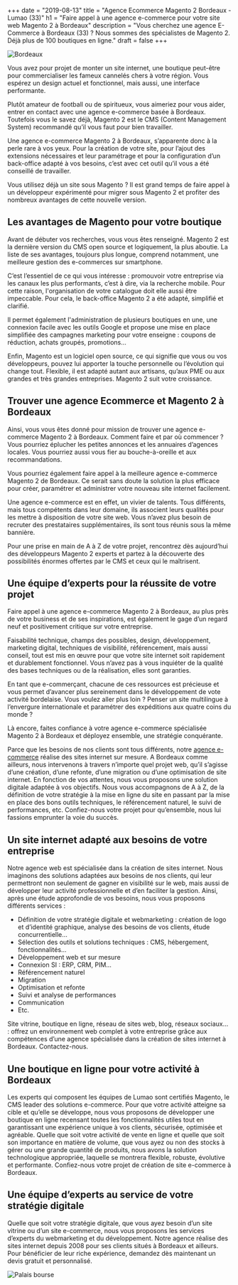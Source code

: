 +++
date = "2019-08-13"
title = "Agence Ecommerce Magento 2 Bordeaux - Lumao (33)"
h1 = "Faire appel à une agence e-commerce pour votre site web Magento 2 à Bordeaux"
description = "Vous cherchez une agence E-Commerce à Bordeaux (33) ? Nous sommes des spécialistes de Magento 2. Déjà plus de 100 boutiques en ligne."
draft = false
+++

<img class="animate zoomIn margin-auto" src="/images/ville/bordeaux.png" alt="Bordeaux" />

<p>Vous avez pour projet de monter un site internet, une boutique peut-être pour commercialiser les fameux cannelés chers à votre région. Vous espérez un design actuel et fonctionnel, mais aussi, une interface performante.</p>
<p>Plutôt amateur de football ou de spiritueux, vous aimeriez pour vous aider, entrer en contact avec une agence e-commerce basée à Bordeaux. Toutefois vous le savez déjà, Magento 2 est le CMS (Content Management System) recommandé qu’il vous faut pour bien travailler.</p>
<p>Une agence e-commerce Magento 2 à Bordeaux, s’apparente donc à la perle rare à vos yeux. Pour la création de votre site, pour l’ajout des extensions nécessaires et leur paramétrage et pour la configuration d’un back-office adapté à vos besoins, c’est avec cet outil qu’il vous a été conseillé de travailler.</p>
<p>Vous utilisez déjà un site sous Magento ? Il est grand temps de faire appel à un développeur expérimenté pour migrer sous Magento 2 et profiter des nombreux avantages de cette nouvelle version.</p>
<h2>Les avantages de Magento pour votre boutique</h2>
<p>Avant de débuter vos recherches, vous vous êtes renseigné. Magento 2 est la dernière version du CMS open source et logiquement, la plus aboutie. La liste de ses avantages, toujours plus longue, comprend notamment, une meilleure gestion des e-commerces sur smartphone.</p>
<p>C’est l’essentiel de ce qui vous intéresse : promouvoir votre entreprise via les canaux les plus performants, c’est à dire, via la recherche mobile. Pour cette raison, l'organisation de votre catalogue doit elle aussi être impeccable. Pour cela, le back-office Magento 2 a été adapté, simplifié et clarifié.</p>
<p>Il permet également l'administration de plusieurs boutiques en une, une connexion facile avec les outils Google et propose une mise en place simplifiée des campagnes marketing pour votre enseigne : coupons de réduction, achats groupés, promotions… </p>
<p>Enfin, Magento est un logiciel open source, ce qui signifie que vous ou vos développeurs, pouvez lui apporter la touche personnelle ou l’évolution qui change tout. Flexible, il est adapté autant aux artisans, qu’aux PME ou aux grandes et très grandes entreprises. Magento 2 suit votre croissance.</p>
<h2>Trouver une agence Ecommerce et Magento 2 à Bordeaux</h2>
<p>Ainsi, vous vous êtes donné pour mission de trouver une agence e-commerce Magento 2 à Bordeaux. Comment faire et par où commencer ? Vous pourriez éplucher les petites annonces et les annuaires d’agences locales. Vous pourriez aussi vous fier au bouche-à-oreille et aux recommandations.</p>
<p>Vous pourriez également faire appel à la meilleure agence e-commerce Magento 2 de Bordeaux. Ce serait sans doute la solution la plus efficace pour créer, paramétrer et administrer votre nouveau site internet facilement.</p>
<p>Une agence e-commerce est en effet, un vivier de talents. Tous différents, mais tous compétents dans leur domaine, ils associent leurs qualités pour les mettre à disposition de votre site web. Vous n’avez plus besoin de recruter des prestataires supplémentaires, ils sont tous réunis sous la même bannière.</p>
<p>Pour une prise en main de A à Z de votre projet, rencontrez dès aujourd’hui des développeurs Magento 2 experts et partez à la découverte des possibilités énormes offertes par le CMS et ceux qui le maîtrisent.</p>
<h2>Une équipe d’experts pour la réussite de votre projet</h2>
<p>Faire appel à une agence e-commerce Magento 2 à Bordeaux, au plus près de votre business et de ses inspirations, est également le gage d’un regard neuf et positivement critique sur votre entreprise.</p>
<p>Faisabilité technique, champs des possibles, design, développement, marketing digital, techniques de visibilité, référencement, mais aussi conseil, tout est mis en œuvre pour que votre site internet soit rapidement et durablement fonctionnel. Vous n’avez pas à vous inquiéter de la qualité des bases techniques ou de la réalisation, elles sont garanties.</p>
<p>En tant que e-commerçant, chacune de ces ressources est précieuse et vous permet d’avancer plus sereinement dans le développement de vote activité bordelaise. Vous voulez aller plus loin ? Penser un site multilingue à l’envergure internationale et paramétrer des expéditions aux quatre coins du monde ?</p>
<p>Là encore, faites confiance à votre agence e-commerce spécialisée Magento 2 à Bordeaux et déployez ensemble, une stratégie conquérante.</p> 

Parce que les besoins de nos clients sont tous différents, notre [agence e-commerce](/agence-ecom/) réalise des sites internet sur mesure. A Bordeaux comme ailleurs, nous intervenons à travers n’importe quel projet web, qu’il s’agisse d’une création, d’une refonte, d’une migration ou d’une optimisation de site internet. En fonction de vos attentes, nous vous proposons une solution digitale adaptée à vos objectifs. Nous vous accompagnons de A à Z, de la définition de votre stratégie à la mise en ligne du site en passant par la mise en place des bons outils techniques, le référencement naturel, le suivi de performances, etc. Confiez-nous votre projet pour qu’ensemble, nous lui fassions emprunter la voie du succès.

## Un site internet adapté aux besoins de votre entreprise

Notre agence web est spécialisée dans la création de sites internet. Nous imaginons des solutions adaptées aux besoins de nos clients, qui leur permettront non seulement de gagner en visibilité sur le web, mais aussi de développer leur activité professionnelle et d’en faciliter la gestion. Ainsi, après une étude approfondie de vos besoins, nous vous proposons différents services :

-	Définition de votre stratégie digitale et webmarketing : création de logo et d’identité graphique, analyse des besoins de vos clients, étude concurrentielle…
-	Sélection des outils et solutions techniques : CMS, hébergement, fonctionnalités…
-	Développement web et sur mesure
-	Connexion SI : ERP, CRM, PIM…
-	Référencement naturel
-	Migration
-	Optimisation et refonte
-	Suivi et analyse de performances
-	Communication 
-	Etc.

Site vitrine, boutique en ligne, réseau de sites web, blog, réseaux sociaux… : offrez un environnement web complet à votre entreprise grâce aux compétences d’une agence spécialisée dans la création de sites internet à Bordeaux. Contactez-nous.

## Une boutique en ligne pour votre activité à Bordeaux

Les experts qui composent les équipes de Lumao sont certifiés Magento, le CMS leader des solutions e-commerce. Pour que votre activité atteigne sa cible et qu’elle se développe, nous vous proposons de développer une boutique en ligne recensant toutes les fonctionnalités utiles tout en garantissant une expérience unique à vos clients, sécurisée, optimisée et agréable. Quelle que soit votre activité de vente en ligne et quelle que soit son importance en matière de volume, que vous ayez ou non des stocks à gérer ou une grande quantité de produits, nous avons la solution technologique appropriée, laquelle se montrera flexible, robuste, évolutive et performante. Confiez-nous votre projet de création de site e-commerce à Bordeaux.

## Une équipe d’experts au service de votre stratégie digitale

Quelle que soit votre stratégie digitale, que vous ayez besoin d’un site vitrine ou d’un site e-commerce, nous vous proposons les services d’experts du webmarketing et du développement. Notre agence réalise des sites internet depuis 2008 pour ses clients situés à Bordeaux et ailleurs. Pour bénéficier de leur riche expérience, demandez dès maintenant un devis gratuit et personnalisé.

<img class="animate zoomIn margin-auto" src="/images/ville/palais-bourse.jpg" alt="Palais bourse" />
